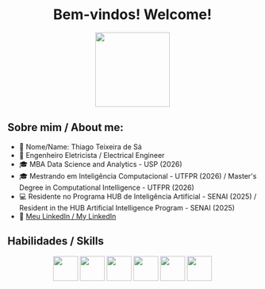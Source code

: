 <center><h1> Bem-vindos! Welcome! </h1></center>

<p align="center"><img src="https://media0.giphy.com/media/v1.Y2lkPTc5MGI3NjExdzI0Y3ZwMmx4cTF6OHN4ajVqNWRwcnE3b2dtaGUzbDJyaHduZnE2NSZlcD12MV9pbnRlcm5hbF9naWZfYnlfaWQmY3Q9Zw/58OujxlE7e19Mjv0gj/giphy.webp" width="150px"></p>

## Sobre mim / About me:

- 💁 Nome/Name: Thiago Teixeira de Sá <br>
- 🔌 Engenheiro Eletricista / Electrical Engineer <br>
- 🎓 MBA Data Science and Analytics - USP (2026) <br>
- 🎓 Mestrando em Inteligência Computacional - UTFPR (2026) / Master's Degree in Computational Intelligence - UTFPR (2026) <br>
- 💻 Residente no Programa HUB de Inteligência Artificial - SENAI (2025) / Resident in the HUB Artificial Intelligence Program - SENAI (2025) <br>
- 🔗 [Meu LinkedIn / My LinkedIn](https://www.linkedin.com/in/thiagotxrsa/)

## Habilidades / Skills

<p align="center"><img src="https://cdn.jsdelivr.net/gh/devicons/devicon@latest/icons/python/python-plain-wordmark.svg" width="50px">
<img src="https://cdn.jsdelivr.net/gh/devicons/devicon@latest/icons/c/c-plain.svg" width="50px">
<img src="https://cdn.jsdelivr.net/gh/devicons/devicon@latest/icons/git/git-plain-wordmark.svg" width="50px">
<img src="https://cdn.jsdelivr.net/gh/devicons/devicon@latest/icons/github/github-original-wordmark.svg" width="50px">
<img src="https://cdn.jsdelivr.net/gh/devicons/devicon@latest/icons/spyder/spyder-plain-wordmark.svg" width="50px">
<img src="https://cdn.jsdelivr.net/gh/devicons/devicon@latest/icons/matlab/matlab-original.svg" width="50px">
</p>
          
          
          

          
          

